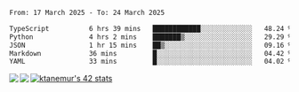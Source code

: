 <!--START_SECTION:waka-->

```txt
From: 17 March 2025 - To: 24 March 2025

TypeScript          6 hrs 39 mins   ████████████░░░░░░░░░░░░░   48.24 %
Python              4 hrs 2 mins    ███████▒░░░░░░░░░░░░░░░░░   29.29 %
JSON                1 hr 15 mins    ██▒░░░░░░░░░░░░░░░░░░░░░░   09.16 %
Markdown            36 mins         █░░░░░░░░░░░░░░░░░░░░░░░░   04.42 %
YAML                33 mins         █░░░░░░░░░░░░░░░░░░░░░░░░   04.02 %
```

<!--END_SECTION:waka-->
<a href="https://github.com/anuraghazra/github-readme-stats">
  <img align="left" src="https://github-readme-stats.vercel.app/api?username=Tanesan&count_private=true&show_icons=true" />
<img align="left" src="https://github-readme-stats.vercel.app/api/top-langs/?username=Tanesan" />
</a>

[![ktanemur's 42 stats](https://badge42.vercel.app/api/v2/cl1wslf6s002109l771rng2w8/stats?cursusId=21&coalitionId=62)](https://github.com/JaeSeoKim/badge42)
